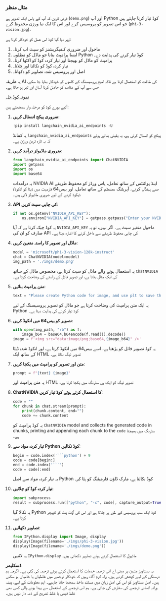 ### مثال منظر

فرض کریں کہ آپ کے پاس ایک تصویر ہے (`demo.png`) اور آپ Python کوڈ تیار کرنا چاہتے ہیں جو اس تصویر کو پروسیس کرے اور اس کا ایک نیا ورژن محفوظ کرے (`phi-3-vision.jpg`)۔

اوپر دیا گیا کوڈ اس عمل کو خودکار کرتا ہے:

1. ماحول اور ضروری کنفیگریشنز کو سیٹ اپ کرنا۔
2. ایسا پرامپٹ بنانا جو ماڈل کو مطلوبہ Python کوڈ تیار کرنے کی ہدایت دے۔
3. پرامپٹ کو ماڈل کو بھیجنا اور تیار کردہ کوڈ کو اکٹھا کرنا۔
4. تیار کردہ کوڈ کو نکالنا اور چلانا۔
5. اصل اور پروسیس شدہ تصاویر کو دکھانا۔

یہ طریقہ AI کی طاقت کو استعمال کرتا ہے تاکہ امیج پروسیسنگ کے کاموں کو خودکار بنایا جا سکے، جس سے آپ کے مقاصد کو حاصل کرنا آسان اور تیز ہو جاتا ہے۔

[نمونہ کوڈ حل](../../../../../../code/06.E2E/E2E_Nvidia_NIM_Phi3_Vision.ipynb)

آئیے پورے کوڈ کو مرحلہ وار سمجھتے ہیں:

1. **ضروری پیکج انسٹال کریں**:
    ```python
    !pip install langchain_nvidia_ai_endpoints -U
    ```
    یہ کمانڈ `langchain_nvidia_ai_endpoints` پیکج کو انسٹال کرتی ہے، یہ یقینی بناتے ہوئے کہ یہ تازہ ترین ورژن ہے۔

2. **ضروری ماڈیولز درآمد کریں**:
    ```python
    from langchain_nvidia_ai_endpoints import ChatNVIDIA
    import getpass
    import os
    import base64
    ```
    یہ درآمدات NVIDIA AI اینڈ پوائنٹس کے ساتھ تعامل، پاس ورڈز کو محفوظ طریقے سے ہینڈل کرنے، آپریٹنگ سسٹم کے ساتھ تعامل، اور بیس64 فارمیٹ میں ڈیٹا کو انکوڈ/ڈیکوڈ کرنے کے لیے ضروری ماڈیولز لاتی ہیں۔

3. **API کی چابی سیٹ کریں**:
    ```python
    if not os.getenv("NVIDIA_API_KEY"):
        os.environ["NVIDIA_API_KEY"] = getpass.getpass("Enter your NVIDIA API key: ")
    ```
    یہ کوڈ چیک کرتا ہے کہ آیا `NVIDIA_API_KEY` ماحول متغیر سیٹ ہے۔ اگر نہیں، تو یہ صارف کو ان کی API کی چابی محفوظ طریقے سے داخل کرنے کا اشارہ دیتا ہے۔

4. **ماڈل اور تصویر کا راستہ متعین کریں**:
    ```python
    model = 'microsoft/phi-3-vision-128k-instruct'
    chat = ChatNVIDIA(model=model)
    img_path = './imgs/demo.png'
    ```
    یہ استعمال ہونے والے ماڈل کو سیٹ کرتا ہے، مخصوص ماڈل کے ساتھ `ChatNVIDIA` کی ایک مثال بناتا ہے، اور تصویر فائل کے راستے کی وضاحت کرتا ہے۔

5. **متن پرامپٹ بنائیں**:
    ```python
    text = "Please create Python code for image, and use plt to save the new picture under imgs/ and name it phi-3-vision.jpg."
    ```
    یہ ایک متن پرامپٹ کی وضاحت کرتا ہے جو ماڈل کو تصویر پروسیسنگ کے لیے Python کوڈ تیار کرنے کی ہدایت دیتا ہے۔

6. **تصویر کو بیس64 میں انکوڈ کریں**:
    ```python
    with open(img_path, "rb") as f:
        image_b64 = base64.b64encode(f.read()).decode()
    image = f'<img src="data:image/png;base64,{image_b64}" />'
    ```
    یہ کوڈ تصویر فائل کو پڑھتا ہے، اسے بیس64 میں انکوڈ کرتا ہے، اور انکوڈ شدہ ڈیٹا کے ساتھ ایک HTML تصویر ٹیگ بناتا ہے۔

7. **متن اور تصویر کو پرامپٹ میں یکجا کریں**:
    ```python
    prompt = f"{text} {image}"
    ```
    یہ متن پرامپٹ اور HTML تصویر ٹیگ کو ایک ہی سٹرنگ میں یکجا کرتا ہے۔

8. **ChatNVIDIA کا استعمال کرتے ہوئے کوڈ تیار کریں**:
    ```python
    code = ""
    for chunk in chat.stream(prompt):
        print(chunk.content, end="")
        code += chunk.content
    ```
    یہ کوڈ پرامپٹ کو `ChatNVIDIA` model and collects the generated code in chunks, printing and appending each chunk to the `code` سٹرنگ میں بھیجتا ہے۔

9. **تیار کردہ مواد سے Python کوڈ نکالیں**:
    ```python
    begin = code.index('```python') + 9
    code = code[begin:]
    end = code.index('```')
    code = code[:end]
    ```
    یہ تیار کردہ مواد سے اصل Python کوڈ نکالتا ہے، مارک ڈاؤن فارمیٹنگ کو ہٹا کر۔

10. **تیار کردہ کوڈ کو چلائیں**:
    ```python
    import subprocess
    result = subprocess.run(["python", "-c", code], capture_output=True)
    ```
    یہ نکالا گیا Python کوڈ ایک سب پروسیس کے طور پر چلاتا ہے اور اس کی آؤٹ پٹ کو کیپچر کرتا ہے۔

11. **تصاویر دکھائیں**:
    ```python
    from IPython.display import Image, display
    display(Image(filename='./imgs/phi-3-vision.jpg'))
    display(Image(filename='./imgs/demo.png'))
    ```
    یہ لائنیں `IPython.display` ماڈیول کا استعمال کرتے ہوئے تصاویر دکھاتی ہیں۔

**ڈسکلیمر**:  
یہ دستاویز مشین پر مبنی اے آئی ترجمہ خدمات کا استعمال کرتے ہوئے ترجمہ کی گئی ہے۔ اگرچہ ہم درستگی کے لیے کوشش کرتے ہیں، براہ کرم آگاہ رہیں کہ خودکار ترجمے میں غلطیاں یا خامیاں ہو سکتی ہیں۔ اصل دستاویز کو اس کی اصل زبان میں مستند ماخذ سمجھا جانا چاہیے۔ اہم معلومات کے لیے، پیشہ ورانہ انسانی ترجمے کی سفارش کی جاتی ہے۔ ہم اس ترجمے کے استعمال سے پیدا ہونے والی کسی بھی غلط فہمی یا غلط تشریح کے ذمہ دار نہیں ہیں۔